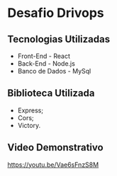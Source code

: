 # Desafio Drivops

## Tecnologias Utilizadas

* Front-End - React
* Back-End - Node.js
* Banco de Dados - MySql

## Biblioteca Utilizada

* Express;
* Cors;
* Victory.

## Video Demonstrativo

https://youtu.be/Vae6sFnzS8M

